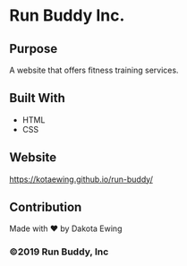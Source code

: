 # Run Buddy Inc.

## Purpose
A website that offers fitness training services.

## Built With
* HTML
* CSS

## Website
https://kotaewing.github.io/run-buddy/

## Contribution
Made with ❤️ by Dakota Ewing

### ©️2019 Run Buddy, Inc
